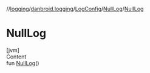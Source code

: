 //[logging](../../../../index.md)/[danbroid.logging](../../index.md)/[LogConfig](../index.md)/[NullLog](index.md)/[NullLog](-null-log.md)



# NullLog  
[jvm]  
Content  
fun [NullLog](-null-log.md)()  



